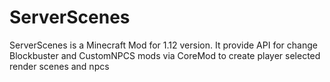 # ServerScenes
ServerScenes is a Minecraft Mod for 1.12 version. It provide API for change Blockbuster and CustomNPCS mods via CoreMod to create player selected render scenes and npcs
